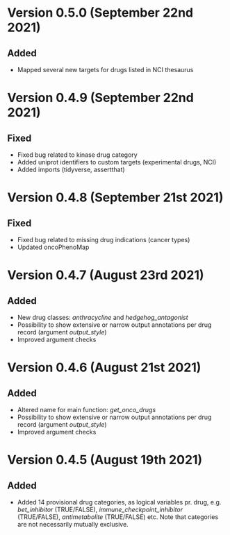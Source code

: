 # Version 0.5.0 (September 22nd 2021)

## Added

* Mapped several new targets for drugs listed in NCI thesaurus

# Version 0.4.9 (September 22nd 2021)

## Fixed

* Fixed bug related to kinase drug category 
* Added uniprot identifiers to custom targets (experimental drugs, NCI)
* Added imports (tidyverse, assertthat)

# Version 0.4.8 (September 21st 2021)

## Fixed

* Fixed bug related to missing drug indications (cancer types)
* Updated oncoPhenoMap

# Version 0.4.7 (August 23rd 2021)

## Added

* New drug classes: _anthracycline_ and _hedgehog_antagonist_
* Possibility to show extensive or narrow output annotations per drug record (argument _output_style_)
* Improved argument checks

# Version 0.4.6 (August 21st 2021)

## Added

* Altered name for main function: _get_onco_drugs_
* Possibility to show extensive or narrow output annotations per drug record (argument _output_style_)
* Improved argument checks

# Version 0.4.5 (August 19th 2021)

## Added

* Added 14 provisional drug categories, as logical variables pr. drug, e.g.
  _bet_inhibitor_ (TRUE/FALSE), _immune_checkpoint_inhibitor_ (TRUE/FALSE),
  _antimetabolite_ (TRUE/FALSE) etc. Note that categories are not necessarily
  mutually exclusive. 
